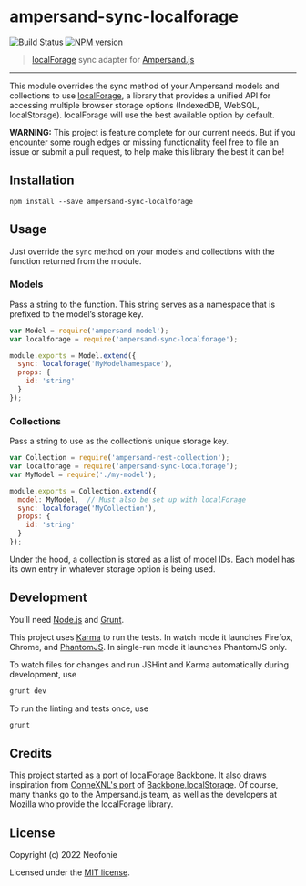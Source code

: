 # ampersand-sync-localforage

![Build Status](https://github.com/Neofonie/ampersand-sync-localforage/actions/workflows/run_automated_tests.yml/badge.svg)
[![NPM version](https://badge.fury.io/js/ampersand-sync-localforage.svg)](http://badge.fury.io/js/ampersand-sync-localforage)

> [localForage](https://localforage.github.io/localForage/) sync adapter for [Ampersand.js](http://ampersandjs.com)

---

This module overrides the sync method of your Ampersand models and collections to use [localForage](https://localforage.github.io/localForage/), a library that provides a unified API for accessing multiple browser storage options (IndexedDB, WebSQL, localStorage). localForage will use the best available option by default.

**WARNING:** This project is feature complete for our current needs. But if you encounter some rough edges or missing functionality feel free to file an issue or submit a pull request, to help make this library the best it can be!

## Installation

```
npm install --save ampersand-sync-localforage
```

## Usage

Just override the `sync` method on your models and collections with the function returned from the module.

### Models

Pass a string to the function. This string serves as a namespace that is prefixed to the model’s storage key.

```js
var Model = require('ampersand-model');
var localforage = require('ampersand-sync-localforage');

module.exports = Model.extend({
  sync: localforage('MyModelNamespace'),
  props: {
    id: 'string'
  }
});
```

### Collections

Pass a string to use as the collection’s unique storage key.

```js
var Collection = require('ampersand-rest-collection');
var localforage = require('ampersand-sync-localforage');
var MyModel = require('./my-model');

module.exports = Collection.extend({
  model: MyModel,  // Must also be set up with localForage
  sync: localforage('MyCollection'),
  props: {
    id: 'string'
  }
});
```

Under the hood, a collection is stored as a list of model IDs. Each model has its own entry in whatever storage option is being used.

## Development

You’ll need [Node.js](http://nodejs.org) and [Grunt](http://gruntjs.com/getting-started#installing-the-cli).

This project uses [Karma](http://karma-runner.github.io) to run the tests. In watch mode it launches Firefox, Chrome, and [PhantomJS](http://phantomjs.org/). In single-run mode it launches PhantomJS only.

To watch files for changes and run JSHint and Karma automatically during development, use

```bash
grunt dev
```

To run the linting and tests once, use

```bash
grunt
```

## Credits

This project started as a port of [localForage Backbone](https://github.com/mozilla/localForage-backbone). It also draws inspiration from [ConneXNL's port](https://github.com/ConneXNL/ampersand-sync-localstorage) of [Backbone.localStorage](https://github.com/jeromegn/Backbone.localStorage). Of course, many thanks go to the Ampersand.js team, as well as the developers at Mozilla who provide the localForage library.

## License

Copyright (c) 2022 Neofonie

Licensed under the [MIT license](LICENSE).
